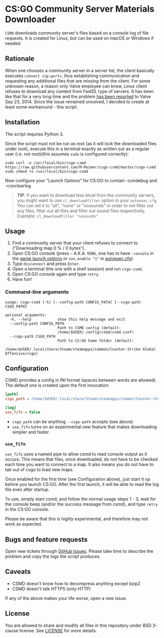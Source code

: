 # CS:GO Community Server Materials Downloader

`CSMD` downloads community server's files based on a console log of file requests. It is created for Linux, but can be used on macOS or Windows if needed.

## Rationale

When one chooses a community server in a server list, the client basically executes `connect <ip:port>`, thus establishing communication and requesting any additional files that are missing from the client. For some unknown reason, a reason only Valve employee can know, Linux client refuses to download any content from FastDL type of servers. It has been like that for a very long time and the problem [has been reported](https://github.com/ValveSoftware/csgo-osx-linux/issues/11) to Valve Sep 23, 2014. Since the issue remained unsolved, I decided to create at least some workaround - this script.

## Installation

The script requires Python 3.

Since the script must not be run as root (as it will lock the downloaded files under root), execute this in a terminal exactly as written out as a regular user (i.e. not root)(this assumes `sudo` is configured correctly):

```
sudo curl -o /usr/local/bin/csgo-csmd https://raw.githubusercontent.com/M-Reimer/csgo-csmd/master/csgo-csmd
sudo chmod +x /usr/local/bin/csgo-csmd
```

Now configure your "Launch Options" for CS:GO to contain -condebug and -conclearlog

> __TIP__: If you want to download less bloat from the community servers, you might want to use `cl_downloadfilter` option in your `autoexec.cfg`. You can set it to "all", "none" or "nosounds" in order to not filter out any files, filter out all files and filter out sound files respectively. Example: `cl_downloadfilter "nosounds"`.

## Usage

1. Find a community server that your client refuses to connect to ("Downloading map <mapname> 0 % / 0 bytes").
2. Open CS:GO console (press `~` A.K.A. tilde, one has to have `-console` in the [game launch options](https://steamcommunity.com/sharedfiles/filedetails/?id=379782151) or `con_enable "1"` in [autoexec.cfg](http://dathost.net/blog/how-to-create-an-autoexec-cfg-for-csgo/)).
3. Type `disconnect` and press `Enter`.
4. Open a terminal (the one with a shell session) and run `csgo-csmd`.
5. Open CS:GO console again and type `retry`.
6. Have fun!

### Command-line arguments

```
usage: csgo-csmd [-h] [--config-path CONFIG_PATH] [--csgo-path CSGO_PATH]

optional arguments:
  -h, --help            show this help message and exit
  --config-path CONFIG_PATH
                        Path to CSMD config (default:
                        /home/$USER/.config/csmd/csmd.conf)
  --csgo-path CSGO_PATH
                        Path to CS:GO home folder (default:
                        /home/$USER/.local/share/Steam/steamapps/common/Counter-Strike Global Offensive/csgo)
```

## Configuration

CSMD provides a config in INI format (spaces between words are allowed). The default one is created upon the first invocation:

```ini
[path]
csgo_path = /home/$USER/.local/share/Steam/steamapps/common/Counter-Strike Global Offensive/csgo

[log]
use_fifo = false
```

* `csgo_path` can be anything `--csgo-path` accepts (see above)
* `use_fifo` turns on an experimental new feature that makes downloading simpler and faster.

### `use_fifo`
`use_fifo` uses a named pipe to allow csmd to read console output as it occurs.
This means that files, once downloaded, do not have to be checked each time you want to connect to a map.
It also means you do not have to tab out of csgo to load new maps.

Once enabled for the first time (see Configuration above), just start it up before you launch CS:GO. 
After the first launch, it will be able to read the log file even after startup.

To use, simply start csmd, and follow the normal usage steps 1 - 3, 
wait for the console beep (and/or the success message from csmd), and type `retry` in the CS:GO console.

Please be aware that this is *highly* experimental, and therefore may not work as expected.

## Bugs and feature requests

Open new tickets through [GitHub Issues](https://github.com/M-Reimer/csgo-csmd/issues). Please take time to describe the problem and copy the logs the script produces.

## Caveats

* CSMD doesn't know how to decompress anything except bzip2
* CSMD doesn't talk HTTPS (only HTTP)

If any of the above makes your life worse, open a new issue.

## License

You are allowed to share and modify all files in this repository under BSD 3-clause license. See [LICENSE](LICENSE) for more details.
